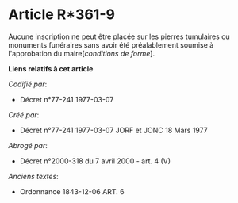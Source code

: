 # Article R*361-9

Aucune inscription ne peut être placée sur les pierres tumulaires ou monuments funéraires sans avoir été préalablement
soumise à l'approbation du maire[*conditions de forme*].

**Liens relatifs à cet article**

_Codifié par_:

  - Décret n°77-241 1977-03-07

_Créé par_:

  - Décret n°77-241 1977-03-07 JORF et JONC 18 Mars 1977

_Abrogé par_:

  - Décret n°2000-318 du 7 avril 2000 - art. 4 (V)

_Anciens textes_:

  - Ordonnance  1843-12-06 ART. 6
